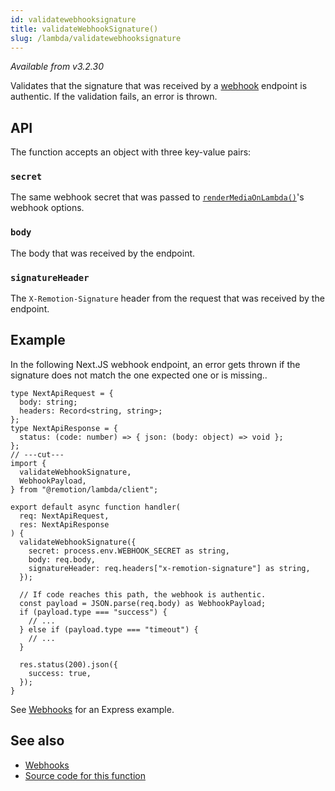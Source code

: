 ```yaml
---
id: validatewebhooksignature
title: validateWebhookSignature()
slug: /lambda/validatewebhooksignature
---
```


_Available from v3.2.30_

Validates that the signature that was received by a [webhook](/docs/lambda/webhooks) endpoint is authentic. If the validation fails, an error is thrown.

## API

The function accepts an object with three key-value pairs:

### `secret`

The same webhook secret that was passed to [`renderMediaOnLambda()`](/docs/lambda/rendermediaonlambda)'s webhook options.

### `body`

The body that was received by the endpoint.

### `signatureHeader`

The `X-Remotion-Signature` header from the request that was received by the endpoint.

## Example

In the following Next.JS webhook endpoint, an error gets thrown if the signature does not match the one expected one or is missing..

```tsx twoslash title="pages/api/webhook.ts"
type NextApiRequest = {
  body: string;
  headers: Record<string, string>;
};
type NextApiResponse = {
  status: (code: number) => { json: (body: object) => void };
};
// ---cut---
import {
  validateWebhookSignature,
  WebhookPayload,
} from "@remotion/lambda/client";

export default async function handler(
  req: NextApiRequest,
  res: NextApiResponse
) {
  validateWebhookSignature({
    secret: process.env.WEBHOOK_SECRET as string,
    body: req.body,
    signatureHeader: req.headers["x-remotion-signature"] as string,
  });

  // If code reaches this path, the webhook is authentic.
  const payload = JSON.parse(req.body) as WebhookPayload;
  if (payload.type === "success") {
    // ...
  } else if (payload.type === "timeout") {
    // ...
  }

  res.status(200).json({
    success: true,
  });
}
```

See [Webhooks](/docs/lambda/webhooks) for an Express example.

## See also

- [Webhooks](/docs/lambda/webhooks)
- [Source code for this function](https://github.com/remotion-dev/remotion/blob/main/packages/lambda/src/bundle.ts)
